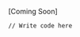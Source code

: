 [Coming Soon]

<codeblock language="html" type="lesson">
  <code>// Write code here</code>
</codeblock>

